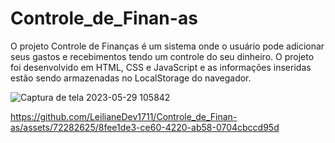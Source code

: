 # Controle_de_Finan-as
O projeto Controle de Finanças é um sistema onde o usuário pode adicionar seus gastos e recebimentos tendo um controle do seu dinheiro. O projeto foi desenvolvido em HTML, CSS e JavaScript e as informações inseridas estão sendo armazenadas no LocalStorage do navegador.

![Captura de tela 2023-05-29 105842](https://github.com/LeilianeDev1711/Controle_de_Finan-as/assets/72282625/377c549a-12b2-4d8b-b15c-760f8ebd34d8)


https://github.com/LeilianeDev1711/Controle_de_Finan-as/assets/72282625/8fee1de3-ce60-4220-ab58-0704cbccd95d


